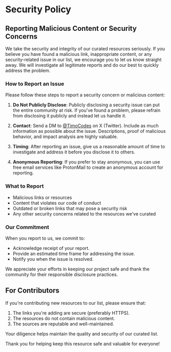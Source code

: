 # Security Policy

## Reporting Malicious Content or Security Concerns

We take the security and integrity of our curated resources seriously. If you believe you have found a malicious link, inappropriate content, or any security-related issue in our list, we encourage you to let us know straight away. We will investigate all legitimate reports and do our best to quickly address the problem.

### How to Report an Issue

Please follow these steps to report a security concern or malicious content:

1. **Do Not Publicly Disclose**: Publicly disclosing a security issue can put the entire community at risk. If you've found a problem, please refrain from disclosing it publicly and instead let us handle it.

2. **Contact**: Send a DM to [@TimoCodes](https://twitter.com/TimoCodes) on X (Twitter). Include as much information as possible about the issue. Descriptions, proof of malicious behavior, and impact analysis are highly valuable.

3. **Timing**: After reporting an issue, give us a reasonable amount of time to investigate and address it before you disclose it to others.

4. **Anonymous Reporting**: If you prefer to stay anonymous, you can use free email services like ProtonMail to create an anonymous account for reporting.

### What to Report

- Malicious links or resources
- Content that violates our code of conduct
- Outdated or broken links that may pose a security risk
- Any other security concerns related to the resources we've curated

### Our Commitment

When you report to us, we commit to:

- Acknowledge receipt of your report.
- Provide an estimated time frame for addressing the issue.
- Notify you when the issue is resolved.

We appreciate your efforts in keeping our project safe and thank the community for their responsible disclosure practices.

## For Contributors

If you're contributing new resources to our list, please ensure that:

1. The links you're adding are secure (preferably HTTPS).
2. The resources do not contain malicious content.
3. The sources are reputable and well-maintained.

Your diligence helps maintain the quality and security of our curated list.

Thank you for helping keep this resource safe and valuable for everyone!